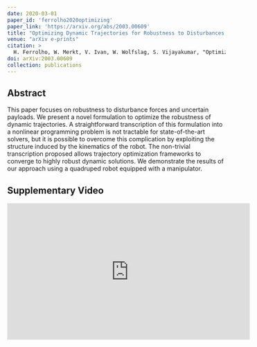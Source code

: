 ```yaml
---
date: 2020-03-01
paper_id: 'ferrolho2020optimizing'
paper_link: 'https://arxiv.org/abs/2003.00609'
title: "Optimizing Dynamic Trajectories for Robustness to Disturbances Using Polytopic Projections"
venue: "arXiv e-prints"
citation: >
  H. Ferrolho, W. Merkt, V. Ivan, W. Wolfslag, S. Vijayakumar, "Optimizing Dynamic Trajectories for Robustness to Disturbances Using Polytopic Projections", in <em>arXiv e-prints</em>, p. arXiv:2003.00609, Mar. 2020.
doi: arXiv:2003.00609
collection: publications
---
```


<link rel="stylesheet" href="{{ "/assets/css/custom/ferrolho2020optimizing.css" | absolute_url }}">

## Abstract

This paper focuses on robustness to disturbance forces and uncertain payloads.
We present a novel formulation to optimize the robustness of dynamic trajectories.
A straightforward transcription of this formulation into a nonlinear programming problem is not tractable for state-of-the-art solvers,
but it is possible to overcome this complication by exploiting the structure induced by the kinematics of the robot.
The non-trivial transcription proposed allows trajectory optimization frameworks to converge to highly robust dynamic solutions.
We demonstrate the results of our approach using a quadruped robot equipped with a manipulator.

## Supplementary Video

<iframe width="560" height="315" src="https://www.youtube.com/embed/KK-ZCWsEGGg" frameborder="0" allow="accelerometer; autoplay; encrypted-media; gyroscope; picture-in-picture" allowfullscreen></iframe>
